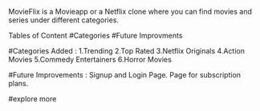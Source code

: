 MovieFlix is a Movieapp or a Netflix clone where you can find movies and series under different categories.

Tables of Content
#Categories
#Future Improvments

#Categories Added :
1.Trending
2.Top Rated
3.Netflix Originals
4.Action Movies
5.Commedy Entertainers
6.Horror Movies

#Future Improvements :
Signup and Login Page.
Page for subscription plans.




#explore more 
